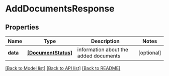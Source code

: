 # AddDocumentsResponse


## Properties
Name | Type | Description | Notes
------------ | ------------- | ------------- | -------------
**data** | [**[DocumentStatus]**](DocumentStatus.md) | information about the added documents | [optional] 

[[Back to Model list]](../README.md#documentation-for-models) [[Back to API list]](../README.md#documentation-for-api-endpoints) [[Back to README]](../README.md)


